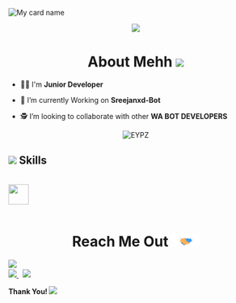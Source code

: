![My card name](https://cardivo.vercel.app/api?name=Sreejan-xd%20&description=Hi,%20Welcome%20To%20My%20Profile&image=https://cdn.ironman.my.id/q/eqNlm.jpg?s=400&u=5313a9a2f6999325a10ce9bfa9787b536c90894c&v=4?q=tbn:ANd9GcR7aMC3bf4bg4l_nhYS2Un9FXbFYcB4T83Shjk8xSUZDh_D61LFpzbpeqLW&s=10?v=4&backgroundColor=%23e4f2f6&instagram=sreejan_xd&github=sreejanxd&)
</p>
<p align="center">
  <a href="https://github.com/sreejanxd"><img src="https://readme-typing-svg.demolab.com/?lines=<Junior+Developer/>&font=Time+New+Roman&color=90EE90&size=25&center=true&vCenter=true&width=600&height=100"></a>
</p>

<h1 align="center"><b>About Mehh </b><img src="https://cdn.ironman.my.id/q/eqNlm.jpg" width="35"></h1>

- 🧑‍🏫 I'm  **Junior Developer**

- 📖 I’m currently Working on **Sreejanxd-Bot**

- 🕵️ I’m looking to collaborate with other **WA BOT DEVELOPERS**

<p align="center"> <img src="https://komarev.com/ghpvc/?username=godzenitsu&label=Profile%20Views&color=ffa500&style=flat" alt="EYPZ" /> </p>

## <img src="https://media2.giphy.com/media/QssGEmpkyEOhBCb7e1/giphy.gif?cid=ecf05e47a0n3gi1bfqntqmob8g9aid1oyj2wr3ds3mg700bl&rid=giphy.gif" width ="35"><b> Skills</b>
<br>

<div style="display: flex;">
    <img src="https://www.citypng.com/public/uploads/small/11662226392uom4gsi9ddb1c81ipfx2u4imargvwq7uskhdui1pj4f6xufjz0jkfzqzduhjuifts0dzcnykgszw6isfutq2nlwb51ef4gm0dt8d.png" height="40px" width="40px">
  
</div><br>

<h1 align="center"><b>Reach Me Out </b><img src="https://github.com/0xAbdulKhalid/0xAbdulKhalid/raw/main/assets/mdImages/handshake.gif" width="55"></h1>

  <a href="https://www.instagram.com/sreejan_edit">
    <img src="https://img.shields.io/badge/Instagram-E75480?style=for-the-badge&logo=instagram&logoColor=white" />
  </a><br>

  <a href="https://wa.me/917439382677">
    <img src="https://img.shields.io/badge/WhatsApp-green?style=for-the-badge&logo=WhatsApp&logoColor=white" />
  </a>&nbsp;
  
<a href="https://github.com/sreejanxd">
    <img src="https://img.shields.io/badge/Github-2AABEE?style=for-the-badge&logo=telegram&logoColor=white" />
  </a><br>
<b>

<p>Thank You! <img src="https://em-content.zobj.net/source/noto-emoji-animations/344/upside-down-face_1f643.gif" hight ="20px" width ="20px"></p>
<meta name="google-site-verification" content="4-j0RpVAbbtMkHh2I0uOzIU_w3LK7G9QX7AgelnOW5I" />
